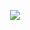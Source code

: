 <p align="center">
  <a href = "https://dirkwhoffmann.github.io/Moira"><img src="https://dirkwhoffmann.github.io/Moira/images/redirect4.png"></a>
</p>
